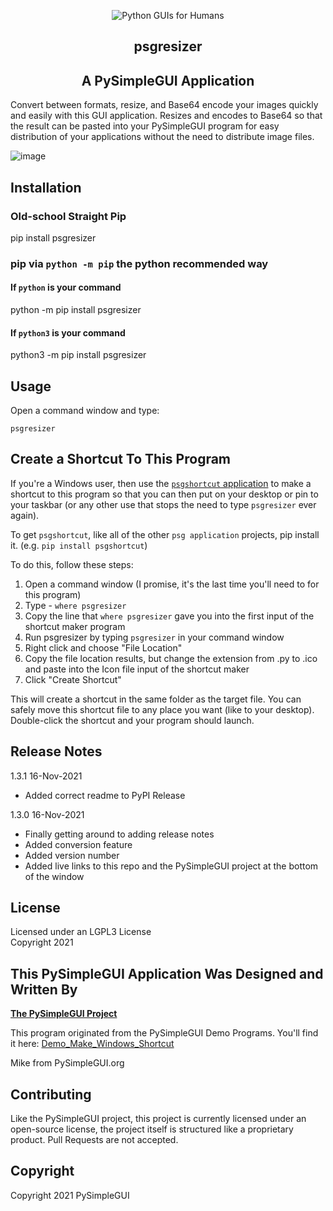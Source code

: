 
<p align="center">
  <img src="https://raw.githubusercontent.com/PySimpleGUI/PySimpleGUI/master/images/for_readme/Logo%20with%20text%20for%20GitHub%20Top.png" alt="Python GUIs for Humans">
  <h2 align="center">psgresizer</h2>
  <h2 align="center">A PySimpleGUI Application</h2>

</p>

Convert between formats, resize, and Base64 encode your images quickly and easily with this GUI application.  Resizes and encodes to Base64 so that the result can be pasted into your PySimpleGUI program for easy distribution of your applications without the need to distribute image files.


![image](https://raw.githubusercontent.com/PySimpleGUI/psgresizer/main/Screenshots/psgresizer.jpg)



## Installation

### Old-school Straight Pip

pip install psgresizer

### pip via `python -m pip` the python recommended way

#### If `python` is your command

python -m pip install psgresizer

#### If `python3` is your command

python3 -m pip install psgresizer

## Usage

Open a command window and type:   

`psgresizer`   


## Create a Shortcut To This Program

If you're a Windows user, then use the [`psgshortcut` application](https://pypi.org/project/psgshortcut/) to make a shortcut to this program so that you can then put on your desktop or pin to your taskbar (or any  other use that stops the need to type `psgresizer` ever again).

To get `psgshortcut`, like all of the other `psg application` projects, pip install it.  (e.g. `pip install psgshortcut`)



To do this, follow these steps:

1. Open a command window (I promise, it's the last time you'll need to for this program)
2. Type - `where psgresizer`
3. Copy the line that `where psgresizer` gave you into the first input of the shortcut maker program
4. Run psgresizer by typing `psgresizer` in your command window
5. Right click and choose "File Location"
6. Copy the file location results, but change the extension from .py to .ico and paste into the Icon file input of the shortcut maker
7. Click "Create Shortcut"

This will create a shortcut in the same folder as the target file.  You can safely move this shortcut file to any place you want (like to your desktop).  Double-click the shortcut and your program should launch.

## Release Notes

1.3.1 16-Nov-2021
* Added correct readme to PyPI Release

1.3.0 16-Nov-2021
* Finally getting around to adding release notes
* Added conversion feature
* Added version number
* Added live links to this repo and the PySimpleGUI project at the bottom of the window


## License

Licensed under an LGPL3 License  
Copyright 2021

## This PySimpleGUI Application Was Designed and Written By

[**The PySimpleGUI Project**](http://www.PySimpleGUI.com)

This program originated from the PySimpleGUI Demo Programs.  You'll find it here: 
[Demo_Make_Windows_Shortcut](https://github.com/PySimpleGUI/PySimpleGUI/blob/master/DemoPrograms/Demo_Image_Resize_and_Base64_Encode.pyw)  

Mike from PySimpleGUI.org 

## Contributing

Like the PySimpleGUI project, this project is currently licensed under an open-source license, the project itself is structured like a proprietary product. Pull Requests are not accepted.

## Copyright

Copyright 2021 PySimpleGUI
